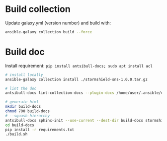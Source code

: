 # Build collection

Update galaxy.yml (version number) and build with:

```bash
ansible-galaxy collection build --force
```

# Build doc

Install requirement: `pip install antsibull-docs; sudo apt install acl`

```bash
# install locally
ansible-galaxy collection install ./stormshield-sns-1.0.0.tar.gz

# lint the doc
antsibull-docs lint-collection-docs --plugin-docs /home/user/.ansible/collections/ansible_collections/stormshield/sns

# generate html
mkdir build-docs
chmod 700 build-docs
# --squash-hierarchy
antsibull-docs sphinx-init --use-current --dest-dir build-docs stormshield.sns
cd build-docs
pip install -r requirements.txt
./build.sh
```
